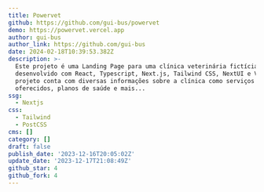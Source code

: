 ```yaml
---
title: Powervet
github: https://github.com/gui-bus/powervet
demo: https://powervet.vercel.app
author: gui-bus
author_link: https://github.com/gui-bus
date: 2024-02-18T10:39:53.382Z
description: >-
  Este projeto é uma Landing Page para uma clínica veterinária fictícia
  desenvolvido com React, Typescript, Next.js, Tailwind CSS, NextUI e Vercel. O
  projeto conta com diversas informações sobre a clínica como serviços
  oferecidos, planos de saúde e mais...
ssg:
  - Nextjs
css:
  - Tailwind
  - PostCSS
cms: []
category: []
draft: false
publish_date: '2023-12-16T20:05:02Z'
update_date: '2023-12-17T21:08:49Z'
github_star: 4
github_fork: 4
---
```


